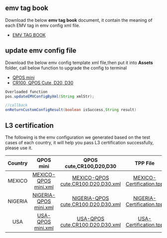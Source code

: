 ## emv tag book

Download the below **emv tag book** document, it contain the meaning of each EMV tag in emv config xml file. 
- [EMV TAG BOOK](https://drive.google.com/file/d/1Ui4O2dQFKf_zzxfGzZWxqSmJCJHhSoxC/view?usp=share_link)

## update emv config file

Download the below emv config template xml file,then put it into **Assets** folder, call below function to upgrade the config to terminal
- [QPOS mini](https://drive.google.com/file/d/1CaksVjo6EfCHO9NGBX2dcC1GIrrG1_Wm/view?usp=sharing) 
- [CR100, QPOS Cute, D20, D30](https://drive.google.com/file/d/1C-E0qPG8JrElrAl4yuxn387zmJJTObGI/view?usp=sharing)

``` java
Overloaded function
pos.updateEMVConfigByXml(String xmlStr);

//callback
onReturnCustomConfigResult(boolean isSuccess,String result)

```
## L3 certification

The following is the emv configuration we generated based on the test cases of each country, it will help you pass L3 certification successfully, please use it.


|     Country     |        QPOS mini         |            QPOS cute,CR100,D20,D30              |       TPP File       |
|      :--:       |          :---:           |               :---:                             |        :---:         |
|     MEXICO      |       [MEXICO-QPOS mini.xml](https://drive.google.com/file/d/1CaksVjo6EfCHO9NGBX2dcC1GIrrG1_Wm/view?usp=sharing)   |            [MEXICO-QPOS cute,CR100,D20,D30.xml](https://drive.google.com/file/d/1C-E0qPG8JrElrAl4yuxn387zmJJTObGI/view?usp=sharing)       |         [MEXICO-Certification.tpp](https://drive.google.com/file/d/14MZeyZb298URLTjtI229hgjps_61iovx/view?usp=sharing)            |
|    NIGERIA      |       [NIGERIA-QPOS mini.xml](https://drive.google.com/file/d/1keRw5dZqOm7qc56K-dIyf1EGqFvF7lqR/view?usp=sharing)  |            [NIGERIA-QPOS cute,CR100,D20,D30.xml](https://drive.google.com/file/d/1LEAOYdOTg6SoVMcxb6vhwjtXrZt0nDT-/view?usp=sharing)      |       [NIGERIA-Certification.tpp](https://drive.google.com/file/d/14MZeyZb298URLTjtI229hgjps_61iovx/view?usp=sharing)          |
|    USA      |       [USA-QPOS mini.xml](https://drive.google.com/file/d/1J_aEnQIDyaeGGv7Ql3jCVxv811p_9ID2/view?usp=sharing)  |            [USA-QPOS cute,CR100,D20,D30.xml](https://drive.google.com/file/d/16sKNysCJEuhP7tstGKK48mmVZ-1XSJFT/view?usp=sharing)      |       [USA-Certification.tpp](https://drive.google.com/file/d/14MZeyZb298URLTjtI229hgjps_61iovx/view?usp=sharing)          |